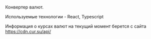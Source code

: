 Конвертер валют.

Используемые технологии - React, Typescript

Информация о курсах валют на текущий момент берется с сайта https://cdn.cur.su/api/
